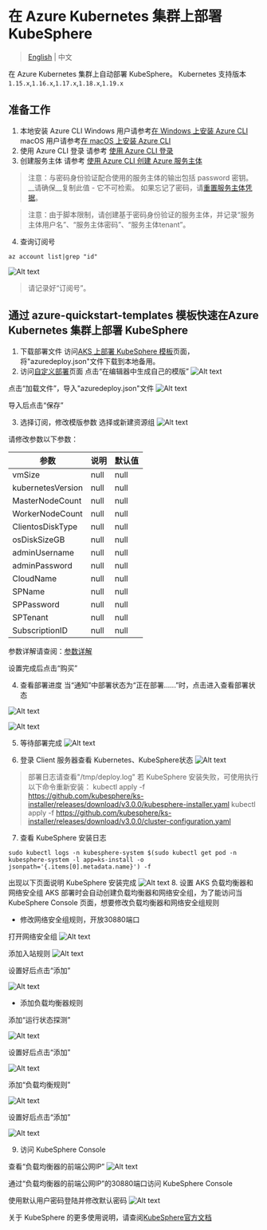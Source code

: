 # 在 Azure Kubernetes 集群上部署 KubeSphere

> [English](README.md) | 中文

在 Azure Kubernetes 集群上自动部署 KubeSphere。
Kubernetes 支持版本`1.15.x`,`1.16.x`,`1.17.x`,`1.18.x`,`1.19.x`

## 准备工作
1. 本地安装 Azure CLI
Windows 用户请参考[在 Windows 上安装 Azure CLI](https://docs.azure.cn/zh-cn/cli/install-azure-cli-windows?view=azure-cli-latest&tabs=azure-cli)
macOS 用户请参考[在 macOS 上安装 Azure CLI](https://docs.azure.cn/zh-cn/cli/install-azure-cli-macos?view=azure-cli-latest)
2. 使用 Azure CLI 登录
请参考 [使用 Azure CLI 登录](https://docs.azure.cn/zh-cn/cli/authenticate-azure-cli?view=azure-cli-latest)
3. 创建服务主体
请参考 [使用 Azure CLI 创建 Azure 服务主体](https://docs.azure.cn/zh-cn/cli/create-an-azure-service-principal-azure-cli?view=azure-cli-latest)

> 注意：与密码身份验证配合使用的服务主体的输出包括 password 密钥。 __请确保__复制此值 - 它不可检索。 如果忘记了密码，请[重置服务主体凭据](https://docs.azure.cn/zh-cn/cli/create-an-azure-service-principal-azure-cli?view=azure-cli-latest#reset-credentials)。

> 注意：由于脚本限制，请创建基于密码身份验证的服务主体，并记录“服务主体用户名”、“服务主体密码”、“服务主体tenant”。
4. 查询订阅号
```
az account list|grep "id"
```
![Alt text](images/subscriptionsID_cn.png)

> 请记录好“订阅号”。

## 通过 azure-quickstart-templates 模板快速在Azure Kubernetes 集群上部署 KubeSphere
1. 下载部署文件
访问[AKS 上部署 KubeSphere 模板]()页面，将"azuredeploy.json"文件下载到本地备用。
2. 访问[自定义部署](https://portal.azure.cn/#create/Microsoft.Template)页面
点击“在编辑器中生成自己的模版”
![Alt text](images/create_template_1_cn.png)

点击“加载文件”，导入"azuredeploy.json"文件
![Alt text](images/create_template_2_cn.png)

导入后点击“保存”

3. 选择订阅，修改模版参数
选择或新建资源组
![Alt text](images/create_template_3_cn.png)

请修改参数以下参数：

|    	参数   		|			说明			|		默认值		|
| ----------------- | --------------------- | ----------------- |
|		vmSize		|			null		|	null	|
| kubernetesVersion |	null	|	null	|
|  MasterNodeCount  | 	null	| 	null	|
|  WorkerNodeCount  | 	null	| 	null	|
|  ClientosDiskType |	null	|	null	|
|	osDiskSizeGB	| 	null	|	null	|
|	adminUsername	|	null	|	null	|
|	adminPassword	|	null	|	null	|
|	CloudName		|	null	|	null	|
|	SPName			|	null	|	null	|
|	SPPassword		| 	null	|	null	|
|	SPTenant		|	null	|	null	|
|	SubscriptionID  |	null	|	null	|

参数详解请查阅：[参数详解](parameters_cn.md)

设置完成后点击“购买”

4. 查看部署进度
当“通知”中部署状态为“正在部署......”时，点击进入查看部署状态

![Alt text](images/create_template_4_cn.png)

![Alt text](images/create_template_5_cn.png)

5. 等待部署完成
![Alt text](images/create_template_6_cn.png)

6. 登录 Client 服务器查看 Kubernetes、KubeSphere状态
![Alt text](images/check_k8s_ks_status_cn.png)

> 部署日志请查看"/tmp/deploy.log"
> 若 KubeSphere 安装失败，可使用执行以下命令重新安装：
> kubectl apply -f https://github.com/kubesphere/ks-installer/releases/download/v3.0.0/kubesphere-installer.yaml
> kubectl apply -f https://github.com/kubesphere/ks-installer/releases/download/v3.0.0/cluster-configuration.yaml

7. 查看 KubeSphere 安装日志
```
sudo kubectl logs -n kubesphere-system $(sudo kubectl get pod -n kubesphere-system -l app=ks-install -o jsonpath='{.items[0].metadata.name}') -f
```
出现以下页面说明 KubeSphere 安装完成
![Alt text](images/ks_installer_logs_cn.png)
8. 设置 AKS 负载均衡器和网络安全组
AKS 部署时会自动创建负载均衡器和网络安全组，为了能访问当 KubeSphere Console 页面，想要修改负载均衡器和网络安全组规则

- 修改网络安全组规则，开放30880端口

打开网络安全组
![Alt text](images/set_nsg1_cn.png)

添加入站规则
![Alt text](images/set_nsg2_cn.png)

设置好后点击“添加”

![Alt text](images/set_nsg3_cn.png)

- 添加负载均衡器规则

添加“运行状态探测”

![Alt text](images/LB_health_probes_cn.png)

设置好后点击“添加”

![Alt text](images/LB_health_probes2_cn.png)

添加“负载均衡规则”

![Alt text](images/LB_rules_cn.png)

设置好后点击“添加”

![Alt text](images/LB_rules2_cn.png)

9. 访问 KubeSphere Console

查看“负载均衡器的前端公网IP”
![Alt text](images/LB_publicIP_cn.png)

通过“负载均衡器的前端公网IP”的30880端口访问 KubeSphere Console

使用默认用户密码登陆并修改默认密码
![Alt text](images/ks_console_cn.png)

关于 KubeSphere 的更多使用说明，请查阅[KubeSphere官方文档](https://kubesphere.io/docs/)

